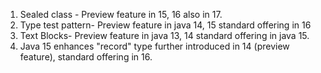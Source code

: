 1. Sealed class - Preview feature in 15, 16 also in 17.
2. Type test pattern- Preview feature in java 14, 15 standard offering in 16
3. Text Blocks- Preview feature in java 13, 14 standard offering in java 15.
4. Java 15 enhances "record" type further introduced in 14 (preview feature),
standard offering in 16.

